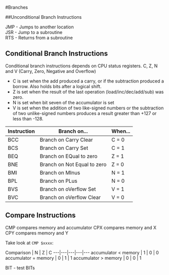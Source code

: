#Branches

##Unconditional Branch Instructions

JMP - Jumps to another location  
JSR - Jump to a subroutine  
RTS - Returns from a subroutine

## Conditional Branch Instructions

Conditional branch instructions depends on CPU status registers. C, Z, N and V (Carry, Zero, Negative and Overflow)
+ C is set when the add produced a carry, or if the subtraction produced a borrow. Also holds bits after a logical shift.
+ Z is set when the result of the last operation (load/inc/dec/add/sub) was zero.
+ N is set when bit seven of the accumulator is set
+ V is set when the addition of two like-signed numbers or the subtraction of two unlike-signed numbers produces a result greater than +127 or less than -128.

Instruction | Branch on... | When... 
---|---|---
BCC  | Branch on Carry Clear|       C = 0  
BCS  | Branch on Carry Set|         C = 1  
BEQ  | Branch on EQual to zero|     Z = 1  
BNE  | Branch on Not Equal to zero| Z = 0  
BMI  | Branch on MInus|             N = 1  
BPL  | Branch on PLus|              N = 0  
BVS  | Branch on oVerflow Set|      V = 1  
BVC  | Branch on oVerflow Clear|    V = 0  
   
## Compare Instructions


CMP compares memory and accumulator
CPX compares memory and X
CPY compares memory and Y

Take look at `CMP $xxxx`:

Comparison | N | Z | C
---|---|---|---|---
accumulator < memory | 1 | 0 | 0
accumulator = memory | 0 | 1 | 1
accumulator > memory | 0 | 0 | 1 

   
BIT  - test BITs
